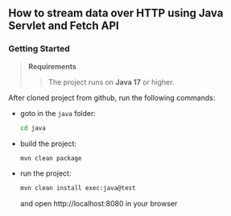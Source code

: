 ## How to stream data over HTTP using Java Servlet and Fetch API

### Getting Started

> **Requirements**
>> The project runs on **Java 17** or higher. 

After cloned project from github, run the following commands:

* goto in the `java` folder:
  ```bash
  cd java
  ```

* build the project:
  ```bash
  mvn clean package
  ```

* run the project:
  ```bash
  mvn clean install exec:java@test
  ```
  and open http://localhost:8080 in your browser